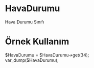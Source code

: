 # HavaDurumu
Hava Durumu Sınıfı

# Örnek Kullanım

<?php
$HavaDurumu = new HavaDurumu();<br>
$HavaDurumu = $HavaDurumu->get(34);<br>
var_dump($HavaDurumu);
